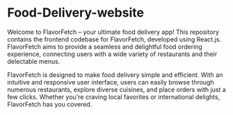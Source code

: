 # Food-Delivery-website

Welcome to FlavorFetch – your ultimate food delivery app! This repository contains the frontend codebase for FlavorFetch, developed using React.js. FlavorFetch aims to provide a seamless and delightful food ordering experience, connecting users with a wide variety of restaurants and their delectable menus.

FlavorFetch is designed to make food delivery simple and efficient. With an intuitive and responsive user interface, users can easily browse through numerous restaurants, explore diverse cuisines, and place orders with just a few clicks. Whether you're craving local favorites or international delights, FlavorFetch has you covered.

